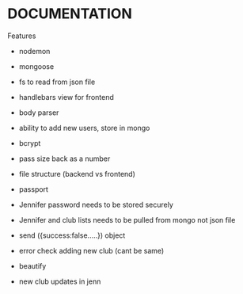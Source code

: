# DOCUMENTATION

Features

- nodemon
- mongoose
- fs to read from json file
- handlebars view for frontend
- body parser
- ability to add new users, store in mongo
- bcrypt

- pass size back as a number
- file structure (backend vs frontend)
- passport
- Jennifer password needs to be stored securely
- Jennifer and club lists needs to be pulled from mongo not json file
- send ({success:false.....}) object
- error check adding new club (cant be same)
- beautify
- new club updates in jenn
